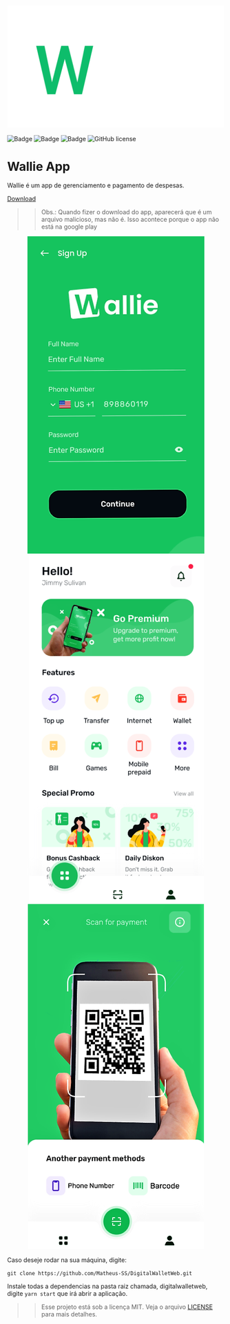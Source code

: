 <p align="center">
  <img src="screens/wallie-logo.png"/>
</p>

![Badge](https://img.shields.io/github/issues/Matheus-SS/DigitalWalletWeb)
![Badge](https://img.shields.io/github/forks/Matheus-SS/DigitalWalletWeb)
![Badge](https://img.shields.io/github/stars/Matheus-SS/DigitalWalletWeb)
![GitHub license](https://img.shields.io/github/license/Matheus-SS/DigitalWalletWeb)

# Wallie App

Wallie é um app de gerenciamento e pagamento de despesas.

[Download](https://walliedigital.netlify.app)

> > Obs.: Quando fizer o download do app, aparecerá que é um arquivo malicioso, mas não é. Isso acontece porque o app não está na google play

<p align="center">
  <img src="screens/01.png"/>
  <img src="screens/02.png"/>
  <img src="screens/03.png"/>
</p>

Caso deseje rodar na sua máquina, digite:

```
git clone https://github.com/Matheus-SS/DigitalWalletWeb.git
```

Instale todas a dependencias na pasta raiz chamada, digitalwalletweb, digite `yarn start` que irá abrir a aplicação.

> > Esse projeto está sob a licença MIT. Veja o arquivo [LICENSE](https://github.com/Matheus-SS/DigitalWalletWeb/blob/master/LICENSE) para mais detalhes.
